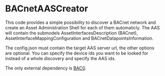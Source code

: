 # BACnetAASCreator

This code provides a simple possibility to discover a BACnet network and create an Asset Administration Shell for each of them automaticly. The AAS will contain the submodels AssetInterfacesDescription (BACnet), AssetInterfaceMappingConfiguration and BACnetDatapointsInformation.

The config.json must contain the target AAS server url, the other options are optional. You can specify the device ids you want to be looked for instead of a whole discovery and specify the AAS ids.

The only external dependency is <a href="https://github.com/ChristianTremblay/BAC0">BAC0</a>.
